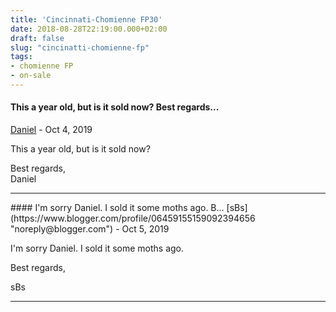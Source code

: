 ```yaml
---
title: 'Cincinnati-Chomienne FP30'
date: 2018-08-28T22:19:00.000+02:00
draft: false
slug: "cincinatti-chomienne-fp"
tags: 
- chomienne FP
- on-sale
---
```



#### This a year old, but is it sold now? Best regards...
[Daniel](https://www.blogger.com/profile/03877147750573406240 "noreply@blogger.com") - <time datetime="2019-10-03T22:31:19.260+02:00">Oct 4, 2019</time>


This a year old, but is it sold now?  
  
Best regards,  
Daniel
<hr />
#### I'm sorry Daniel. I sold it some moths ago. B...
[sBs](https://www.blogger.com/profile/06459155159092394656 "noreply@blogger.com") - <time datetime="2019-10-04T11:14:20.766+02:00">Oct 5, 2019</time>


I'm sorry Daniel. I sold it some moths ago.  
  
Best regards,  
  
sBs
<hr />
